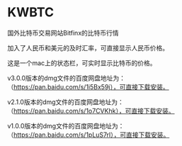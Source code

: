 # KWBTC

国外比特币交易网站Bitfinx的比特币行情

加入了人民币和美元的及时汇率，可直接显示人民币价格。

这是一个mac上的状态栏，可实时显示比特币的价格。

v3.0.0版本的dmg文件的百度网盘地址为：（https://pan.baidu.com/s/1i5Bx59j），可直接下载安装。

v2.1.0版本的dmg文件的百度网盘地址为：（https://pan.baidu.com/s/1o7CVKhk），可直接下载安装。

v1.0.0版本的dmg文件的百度网盘地址为：（https://pan.baidu.com/s/1pLuS7rl），可直接下载安装。
